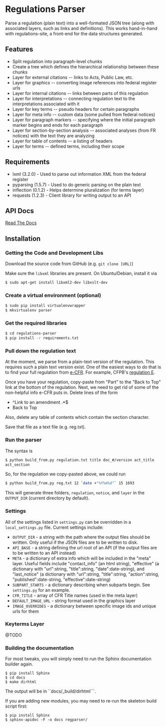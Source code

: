Regulations Parser
==================

Parse a regulation (plain text) into a well-formated JSON tree (along with
associated layers, such as links and definitions). This works hand-in-hand
with regulations-site, a front-end for the data structures generated.

## Features

* Split regulation into paragraph-level chunks
* Create a tree which defines the hierarchical relationship between these
chunks
* Layer for external citations -- links to Acts, Public Law, etc.
* Layer for graphics -- converting image references into federal register
urls
* Layer for internal citations -- links between parts of this regulation
* Layer for interpretations -- connecting regulation text to the
interpretations associated with it
* Layer for key terms -- pseudo headers for certain paragraphs
* Layer for meta info -- custom data (some pulled from federal notices)
* Layer for paragraph markers -- specifying where the initial paragraph
marker begins and ends for each paragraph
* Layer for section-by-section analysis -- associated analyses (from FR
notices) with the text they are analyzing
* Layer for table of contents -- a listing of headers
* Layer for terms -- defined terms, including their scope

## Requirements

* lxml (3.2.0) - Used to parse out information XML from the federal register
* pyparsing (1.5.7) - Used to do generic parsing on the plain text
* inflection (0.1.2) - Helps determine pluralization (for terms layer)
* requests (1.2.3) - Client library for writing output to an API

## API Docs

[Read The Docs](https://regulation-parser.readthedocs.org/en/latest/)

## Installation

### Getting the Code and Development Libs

Download the source code from GitHub (e.g. ```git clone [URL]```)

Make sure the ```libxml``` libraries are present. On Ubuntu/Debian, install
it via

```bash
$ sudo apt-get install libxml2-dev libxslt-dev
```

### Create a virtual environment (optional)

```bash
$ sudo pip install virtualenvwrapper
$ mkvirtualenv parser
```

### Get the required libraries

```bash
$ cd regulations-parser
$ pip install -r requirements.txt
```

### Pull down the regulation text

At the moment, we parse from a plain-text version of the regulation. This
requires such a plain text version exist. One of the easiest ways to do that
is to find your full regulation from
[e-CFR](http://www.ecfr.gov/cgi-bin/ECFR?page=browse). For example, CFPB's
[regulation
E](http://www.ecfr.gov/cgi-bin/text-idx?c=ecfr&rgn=div5&view=text&node=12:8.0.2.9.4&idno=12).

Once you have your regulation, copy-paste from "Part" to the "Back to Top"
link at the bottom of the regulation. Next, we need to get rid of some of
the non-helpful info e-CFR puts in. Delete lines of the form

* ^Link to an amendment .*$
* Back to Top

Also, delete any table of contents which contain the section character.

Save that file as a text file (e.g. reg.txt).

### Run the parser

The syntax is 

```bash
$ python build_from.py regulation.txt title doc_#/version act_title
act_section
```

So, for the regulation we copy-pasted above, we could run
```bash
$ python build_from.py reg.txt 12 `date +"%Y%m%d"` 15 1693
```

This will generate three folders, ```regulation```, ```notice```, and
```layer``` in the ```OUTPUT_DIR``` (current directory by default).

### Settings

All of the settings listed in ```settings.py``` can be overridden in a
```local_settings.py``` file. Current settings include:

* ```OUTPUT_DIR``` - a string with the path where the output files should be
written. Only useful if the JSON files are to be written to disk.
* ```API_BASE``` - a string defining the url root of an API (if the output
files are to be written to an API instead)
* ```META``` - a dictionary of extra info which will be included in the
"meta" layer. Useful fields include "contact_info" (an html string),
"effective" (a dictionary with "url":string, "title":string,
"date":date-string), and "last_notice" (a dictionary with "url":string,
"title":string, "action":string, "published":date-string,
"effective":date-string)
* ```SUBPART_STARTS``` - a dictionary describing when subparts begin. See
```settings.py``` for an example.
* ```CFR_TITLE``` - array of CFR Title names (used in the meta layer)
* ```DEFAULT_IMAGE_URL``` - string format used in the graphics layer
* ```IMAGE_OVERRIDES``` - a dictionary between specific image ids and unique
urls for them

### Keyterms Layer
@TODO


### Building the documentation

For most tweaks, you will simply need to run the Sphinx documentation
builder again.

```
$ pip install Sphinx
$ cd docs
$ make dirhtml
```

The output will be in ``docs/_build/dirhtml```.

If you are adding new modules, you may need to re-run the skeleton build
script first:

```
$ pip install Sphinx
$ sphinx-apidoc -F -o docs regparser/
```
